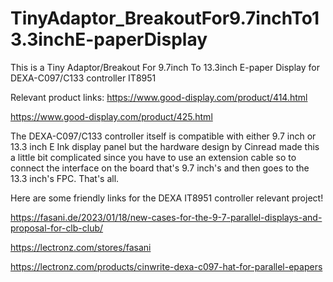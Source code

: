 # TinyAdaptor_BreakoutFor9.7inchTo13.3inchE-paperDisplay
This is a Tiny Adaptor/Breakout For 9.7inch To 13.3inch E-paper Display for DEXA-C097/C133 controller IT8951

Relevant product links:
https://www.good-display.com/product/414.html

https://www.good-display.com/product/425.html

The DEXA-C097/C133 controller itself is compatible with either 9.7 inch or 13.3 inch E Ink display panel but the hardware design by Cinread made this a little bit complicated since you have to use an extension cable so to connect the interface on the board that's 9.7 inch's and then goes to the 13.3 inch's FPC.
That's all.


Here are some friendly links for the DEXA IT8951 controller relevant project!

https://fasani.de/2023/01/18/new-cases-for-the-9-7-parallel-displays-and-proposal-for-clb-club/

https://lectronz.com/stores/fasani

https://lectronz.com/products/cinwrite-dexa-c097-hat-for-parallel-epapers
